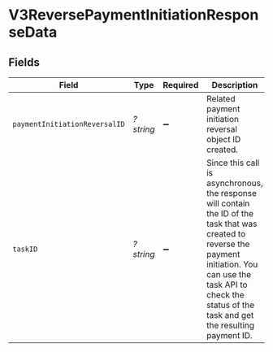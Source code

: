 # V3ReversePaymentInitiationResponseData


## Fields

| Field                                                                                                                                                                                                                         | Type                                                                                                                                                                                                                          | Required                                                                                                                                                                                                                      | Description                                                                                                                                                                                                                   |
| ----------------------------------------------------------------------------------------------------------------------------------------------------------------------------------------------------------------------------- | ----------------------------------------------------------------------------------------------------------------------------------------------------------------------------------------------------------------------------- | ----------------------------------------------------------------------------------------------------------------------------------------------------------------------------------------------------------------------------- | ----------------------------------------------------------------------------------------------------------------------------------------------------------------------------------------------------------------------------- |
| `paymentInitiationReversalID`                                                                                                                                                                                                 | *?string*                                                                                                                                                                                                                     | :heavy_minus_sign:                                                                                                                                                                                                            | Related payment initiation reversal object ID created.<br/>                                                                                                                                                                   |
| `taskID`                                                                                                                                                                                                                      | *?string*                                                                                                                                                                                                                     | :heavy_minus_sign:                                                                                                                                                                                                            | Since this call is asynchronous, the response will contain the ID of the task that was created to reverse the payment initiation. You can use the task API to check the status of the task and get the resulting payment ID.<br/> |